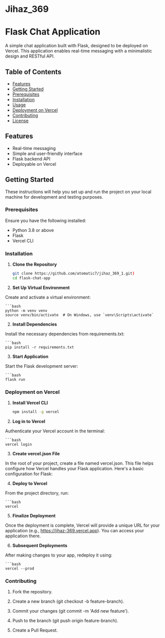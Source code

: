 # Jihaz_369 
# Flask Chat Application

A simple chat application built with Flask, designed to be deployed on Vercel. This application enables real-time messaging with a minimalistic design and RESTful API.

## Table of Contents

- [Features](#features)
- [Getting Started](#getting-started)
- [Prerequisites](#prerequisites)
- [Installation](#installation)
- [Usage](#usage)
- [Deployment on Vercel](#deployment-on-vercel)
- [Contributing](#contributing)
- [License](#license)

## Features

- Real-time messaging
- Simple and user-friendly interface
- Flask backend API
- Deployable on Vercel

## Getting Started

These instructions will help you set up and run the project on your local machine for development and testing purposes.

### Prerequisites

Ensure you have the following installed:

- Python 3.8 or above
- Flask
- Vercel CLI

### Installation

1. **Clone the Repository**

   ```bash
   git clone https://github.com/atomatic7/jihaz_369_1.git)
   cd flask-chat-app

2. **Set Up Virtual Environment**

Create and activate a virtual environment:

    ```bash
    python -m venv venv
    source venv/bin/activate  # On Windows, use `venv\Scripts\activate`

2. **Install Dependencies**

Install the necessary dependencies from requirements.txt:

    ```bash
    pip install -r requirements.txt

3. **Start Application**

Start the Flask development server:

    ```bash
    flask run

### Deployment on Vercel

1. **Install Vercel CLI**

 
   ```bash
   npm install -g vercel

2. **Log in to Vercel**

Authenticate your Vercel account in the terminal:

    ```bash
    vercel login
    
3. **Create vercel.json File**

In the root of your project, create a file named vercel.json. This file helps configure how Vercel handles your Flask application. Here's a basic configuration for Flask:

4. **Deploy to Vercel**

From the project directory, run:

    ```bash
    vercel

5. **Finalize Deployment**

Once the deployment is complete, Vercel will provide a unique URL for your application (e.g., https://jihaz-369.vercel.app). You can access your application there.

6. **Subsequent Deployments**

After making changes to your app, redeploy it using:

    ```bash
    vercel --prod

### Contributing

1. Fork the repository.
 
2. Create a new branch (git checkout -b feature-branch).
 
3. Commit your changes (git commit -m 'Add new feature').
 
4. Push to the branch (git push origin feature-branch).
 
5. Create a Pull Request.


    

